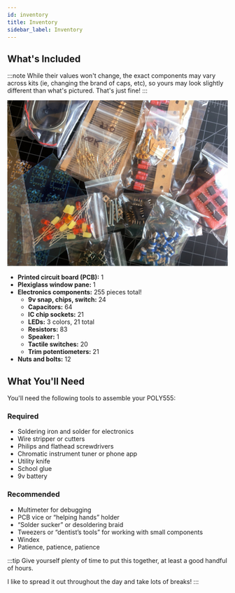 ```yaml
---
id: inventory
title: Inventory
sidebar_label: Inventory
---
```


## What's Included

:::note
While their values won't change, the exact components may vary across kits (ie, changing the brand of caps, etc), so yours may look slightly different than what's pictured. That's just fine!
:::

[![The POLY555 DIY Kit](/img/kit.jpg)](/img/kit.jpg)

- **Printed circuit board (PCB):** 1
- **Plexiglass window pane:** 1
- **Electronics components:** 255 pieces total!
  - **9v snap, chips, switch:** 24
  - **Capacitors:** 64
  - **IC chip sockets:** 21
  - **LEDs:** 3 colors, 21 total
  - **Resistors:** 83
  - **Speaker:** 1
  - **Tactile switches:** 20
  - **Trim potentiometers:** 21
- **Nuts and bolts:** 12

## What You'll Need

You'll need the following tools to assemble your POLY555:

### Required

- Soldering iron and solder for electronics
- Wire stripper or cutters
- Philips and flathead screwdrivers
- Chromatic instrument tuner or phone app
- Utility knife
- School glue
- 9v battery

### Recommended

- Multimeter for debugging
- PCB vice or “helping hands” holder
- “Solder sucker” or desoldering braid
- Tweezers or “dentist’s tools” for working with small components
- Windex
- Patience, patience, patience

:::tip
Give yourself plenty of time to put this together, at least a good handful of hours.

I like to spread it out throughout the day and take lots of breaks!
:::
